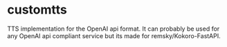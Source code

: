 # customtts
TTS implementation for the OpenAI api format. It can probably be used for any OpenAI api compliant service but its made for remsky/Kokoro-FastAPI.
